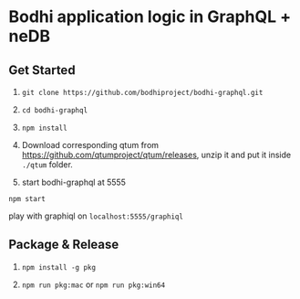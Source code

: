 # Bodhi application logic in GraphQL + neDB

## Get Started
1. `git clone https://github.com/bodhiproject/bodhi-graphql.git`

2. `cd bodhi-graphql`

3. `npm install`

4. Download corresponding qtum from https://github.com/qtumproject/qtum/releases, unzip it and put it inside `./qtum` folder. 

4. start bodhi-graphql at 5555

`npm start`

play with graphiql on `localhost:5555/graphiql`

## Package & Release
1. `npm install -g pkg`

2. `npm run pkg:mac` or `npm run pkg:win64`
